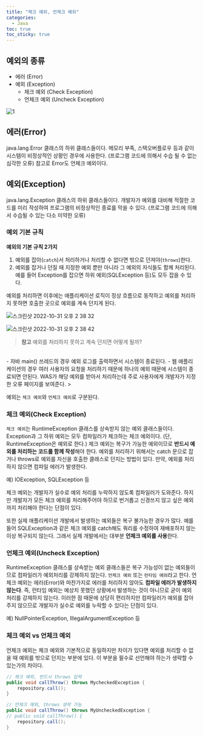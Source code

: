 ```yaml
---
title: "체크 예외, 언체크 예외"
categories:
  - Java
toc: true
toc_sticky: true
---
```


## 예외의 종류

- 에러 (Error)
- 예외 (Exception)
    - 체크 예외 (Check Exception)
    - 언체크 예외 (Uncheck Exception)

![1](https://user-images.githubusercontent.com/79130276/195005057-a88cdf36-4676-4547-9e3b-2a13a43fe6b9.png)

## 에러(Error)

java.lang.Error 클래스의 하위 클래스들이다. 메모리 부족, 스택오버플로우 등과 같이 시스템이 비정상적인 상황인 경우에 사용한다. (프로그램 코드에 의해서 수습 될 수 없는 심각한 오류) 참고로 Error도 언체크 예외이다.

## 예외(Exception)

java.lang.Exception 클래스의 하위 클래스들이다. 개발자가 예외를 대비해 적절한 코드를 미리 작성하여 프로그램의 비정상적인 종료를 막을 수 있다. (프로그램 코드에 의해서 수습될 수 있는 다소 미약한 오류)

### 예외 기본 규칙

**예외의 기본 규칙 2가지**

1. 예외를 잡아(`catch`)서 처리하거나 처리할 수 없다면 밖으로 던져야(`throws`)한다.
2. 예외를 잡거나 던질 때 지정한 예외 뿐만 아니라 그 예외의 자식들도 함께 처리된다. 예를 들어 Exception를 잡으면 하위 예외(SQLException 등)도 모두 잡을 수 있다.

예외를 처리하면 이후에는 애플리케이션 로직이 정상 흐름으로 동작하고 예외를 처리하지 못하면 호출한 곳으로 예외를 계속 던지게 된다.

![스크린샷 2022-10-31 오후 2 38 32](https://user-images.githubusercontent.com/79130276/198952150-322f64e8-5759-476b-a7ea-acac6d7e1119.png)

![스크린샷 2022-10-31 오후 2 38 42](https://user-images.githubusercontent.com/79130276/198952157-75bacde9-32a3-4d3a-9700-80374f2a4fb4.png)

> **참고** 예외를 처리하지 못하고 계속 던지면 어떻게 될까?
<br>
- 자바 main() 쓰레드의 경우 예외 로그를 출력하면서 시스템이 종료된다.
- 웹 애플리케이션의 경우 여러 사용자의 요청을 처리하기 때문에 하나의 예외 때문에 시스템이 종료되면 안된다. WAS가 해당 예외를 받아서 처리하는데 주로 사용자에게 개발자가 지정한 오류 페이지를 보여준다.
> 

예외는 `체크 예외`와 `언체크 예외`로 구분된다.

### 체크 예외(Check Exception)

`체크 예외`는 RuntimeException 클래스를 상속받지 않는 예외 클래스들이다. Exception과 그 하위 예외는 모두 컴파일러가 체크하는 체크 예외이다. (단, RuntimeException은 예외로 한다.) 체크 예외는 복구가 가능한 예외이므로 **반드시 예외를 처리하는 코드를 함께 작성**해야 한다. 예외를 처리하기 위해서는 catch 문으로 잡거나 throws로 예외를 자신을 호출한 클래스로 던지는 방법이 있다. 만약, 예외를 처리하지 않으면 컴파일 에러가 발생한다.

예) IOException, SQLException 등

체크 예외는 개발자가 실수로 예외 처리를 누락하지 않도록 컴파일러가 도와준다. 하지만 개발자가 모든 체크 예외를 처리해주어야 하므로 번거롭고 신경쓰지 않고 싶은 예외까지 처리해야 한다는 단점이 있다.

또한 실제 애플리케이션 개발에서 발생하는 예외들은 복구 불가능한 경우가 많다. 예를 들어 SQLException과 같은 체크 예외를 catch해도 쿼리를 수정하여 재배포하지 않는 이상 복구되지 않는다. 그래서 실제 개발에서는 대부분 **언체크 예외를 사용**한다.

### 언체크 예외(Uncheck Exception)

RuntimeException 클래스를 상속받는 예외 클래스들은 복구 가능성이 없는 예외들이므로 컴파일러가 예외처리를 강제하지 않는다. `언체크 예외` 또는 `런타임 예외`라고 한다. 언체크 예외는 에러(Error)와 마찬가지로 에러를 처리하지 않아도 **컴파일 에러가 발생하지 않는다**. 즉, 런타임 예외는 예상치 못했던 상황에서 발생하는 것이 아니므로 굳이 예외 처리를 강제하지 않는다. 이러한 점 때문에 상당히 편리하지만 컴파일러가 예외를 잡아주지 않으므로 개발자가 실수로 예외를 누락할 수 있다는 단점이 있다.

예) NullPointerException, IllegalArgumentException 등

### 체크 예외 vs 언체크 예외

언체크 예외는 체크 예외와 기본적으로 동일하지만 차이가 있다면 예외를 처리할 수 없을 때 예외를 밖으로 던지는 부분에 있다. 이 부분을 필수로 선언해야 하는가 생략할 수 있는가의 차이다.

```java
// 체크 예외, 반드시 throws 입력
public void callThrow() throws MycheckedException {
    repository.call();
}

// 언체크 예외, throws 생략 가능
public void callThrow() throws MyUncheckedException {
// public void callThrow() {
    repository.call();
}
```